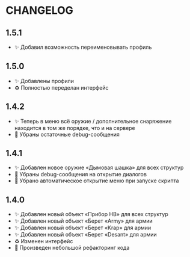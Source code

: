 # CHANGELOG

## 1.5.1

- :sparkles: Добавил возможность переименовывать профиль

## 1.5.0

- :sparkles: Добавлены профили
- :recycle: Полностью переделан интерфейс

## 1.4.2

- :sparkles: Теперь в меню всё оружие / дополнительное снаряжение находится в том же порядке, что и на сервере
- :bug: Убраны остаточные debug-сообщения

## 1.4.1

- :sparkles: Добавлен новое оружие «Дымовая шашка» для всех структур
- :bug: Убраны debug-сообщения на открытие диалогов
- :bug: Убрано автоматическое открытие меню при запуске скрипта

## 1.4.0

- :sparkles: Добавлен новый объект «Прибор НВ» для всех структур
- :sparkles: Добавлен новый объект «Берет «Army» для армии
- :sparkles: Добавлен новый объект «Берет «Krap» для армии
- :sparkles: Добавлен новый объект «Берет «Desant» для армии
- :recycle: Изменен интерфейс
- :lipstick: Произведен небольшой рефакторинг кода

